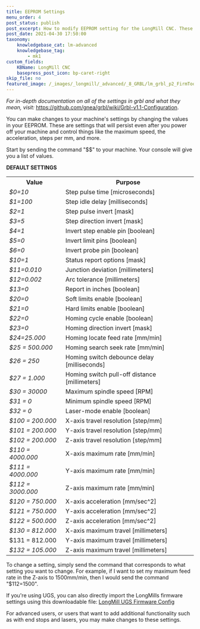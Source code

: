 ```yaml
---
title: EEPROM Settings
menu_order: 4
post_status: publish
post_excerpt: How to modify EEPROM setting for the LongMill CNC. These settings control the speed and direction of movement, machine limits, and activation of limit switches.
post_date: 2021-04-30 17:50:00
taxonomy:
    knowledgebase_cat: lm-advanced
    knowledgebase_tag:
        - mk1
custom_fields:
    KBName: LongMill CNC
    basepress_post_icon: bp-caret-right
skip_file: no
featured_image: /_images/_longmill/_advanced/_8_GRBL/lm_grbl_p2_FirmTool.png
---
```


<em>For in-depth documentation on all of the settings in grbl and what they mean, visit:</em> <a href="https://github.com/gnea/grbl/wiki/Grbl-v1.1-Configuration">https://github.com/gnea/grbl/wiki/Grbl-v1.1-Configuration</a>.

You can make changes to your machine's settings by changing the values in your EEPROM. These are settings that will persist even after you power off your machine and control things like the maximum speed, the acceleration, steps per mm, and more.

Start by sending the command "$$" to your machine. Your console will give you a list of values.

<strong>DEFAULT SETTINGS</strong>

<table class="wp-table" width="500px">
<tbody>
<tr>
<th>Value</th>
<th>Purpose</th>
</tr>
<tr>
<td><em>$0=10</em></td>
<td>Step pulse time [microseconds]</td>
</tr>
<tr>
<td><em>$1=100</em></td>
<td>Step idle delay [milliseconds]</td>
</tr>
<tr>
<td><em>$2=1</em></td>
<td>Step pulse invert [mask]</td>
</tr>
<tr>
<td><em>$3=5</em></td>
<td>Step direction invert [mask]</td>
</tr>
<tr>
<td><em>$4=1</em></td>
<td>Invert step enable pin [boolean]</td>
</tr>
<tr>
<td><em>$5=0</em></td>
<td>Invert limit pins [boolean]</td>
</tr>
<tr>
<td><em>$6=0</em></td>
<td>Invert probe pin [boolean]</td>
</tr>
<tr>
<td><em>$10=1</em></td>
<td>Status report options [mask]</td>
</tr>
<tr>
<td><em>$11=0.010</em></td>
<td>Junction deviation [millimeters]</td>
</tr>
<tr>
<td><em>$12=0.002</em></td>
<td>Arc tolerance [millimeters]</td>
</tr>
<tr>
<td><em>$13=0</em></td>
<td>Report in inches [boolean]</td>
</tr>
<tr>
<td><em>$20=0</em></td>
<td>Soft limits enable [boolean]</td>
</tr>
<tr>
<td><em>$21=0</em></td>
<td>Hard limits enable [boolean]</td>
</tr>
<tr>
<td><em>$22=0</em></td>
<td>Homing cycle enable [boolean]</td>
</tr>
<tr>
<td><em>$23=0</em></td>
<td>Homing direction invert [mask]</td>
</tr>
<tr>
<td><em>$24=25.000</em></td>
<td>Homing locate feed rate [mm/min]</td>
</tr>
<tr>
<td><em>$25 = 500.000</em></td>
<td>Homing search seek rate [mm/min]</td>
</tr>
<tr>
<td><em>$26 = 250</em></td>
<td>Homing switch debounce delay [milliseconds]</td>
</tr>
<tr>
<td><em>$27 = 1.000</em></td>
<td>Homing switch pull-off distance [millimeters]</td>
</tr>
<tr>
<td><em>$30 = 30000</em></td>
<td>Maximum spindle speed [RPM]</td>
</tr>
<tr>
<td><em>$31 = 0</em></td>
<td>Minimum spindle speed [RPM]</td>
</tr>
<tr>
<td><em>$32 = 0</em></td>
<td>Laser-mode enable [boolean]</td>
</tr>
<tr>
<td><em>$100 = 200.000</em></td>
<td>X-axis travel resolution [step/mm]</td>
</tr>
<tr>
<td><em>$101 = 200.000</em></td>
<td>Y-axis travel resolution [step/mm]</td>
</tr>
<tr>
<td><em>$102 = 200.000</em></td>
<td>Z-axis travel resolution [step/mm]</td>
</tr>
<tr>
<td><em>$110 = 4000.000</em></td>
<td>X-axis maximum rate [mm/min]</td>
</tr>
<tr>
<td><em>$111 = 4000.000</em></td>
<td>Y-axis maximum rate [mm/min]</td>
</tr>
<tr>
<td><em>$112 = 3000.000</em></td>
<td>Z-axis maximum rate [mm/min]</td>
</tr>
<tr>
<td><em>$120 = 750.000</em></td>
<td>X-axis acceleration [mm/sec^2]</td>
</tr>
<tr>
<td><em>$121 = 750.000</em></td>
<td>Y-axis acceleration [mm/sec^2]</td>
</tr>
<tr>
<td><em>$122 = 500.000</em></td>
<td>Z-axis acceleration [mm/sec^2]</td>
</tr>
<tr>
<td><em>$130 = 812.000</em></td>
<td>X-axis maximum travel [millimeters]</td>
</tr>
<tr>
<td>$131 = 812.000</td>
<td>Y-axis maximum travel [millimeters]</td>
</tr>
<tr>
<td><em>$132 = 105.000</em></td>
<td>Z-axis maximum travel [millimeters]</td>
</tr>
</tbody>
</table>

To change a setting, simply send the command that corresponds to what setting you want to change. For example, if I want to set my maximum feed rate in the Z-axis to 1500mm/min, then I would send the command "$112=1500".

If you're using UGS, you can also directly import the LongMills firmware settings using this downloadable file: <a href="https://resources.sienci.com/wp-content/uploads/2021/05/LongMill_firmware.zip" target="_blank" rel="noopener noreferrer">LongMill UGS Firmware Config</a>

For advanced users, or users that want to add additional functionality such as with end stops and lasers, you may make changes to these settings.
